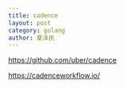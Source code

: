 ```yaml
---
title: cadence
layout: post
category: golang
author: 夏泽民
---
```

<!-- more -->
https://github.com/uber/cadence

https://cadenceworkflow.io/
